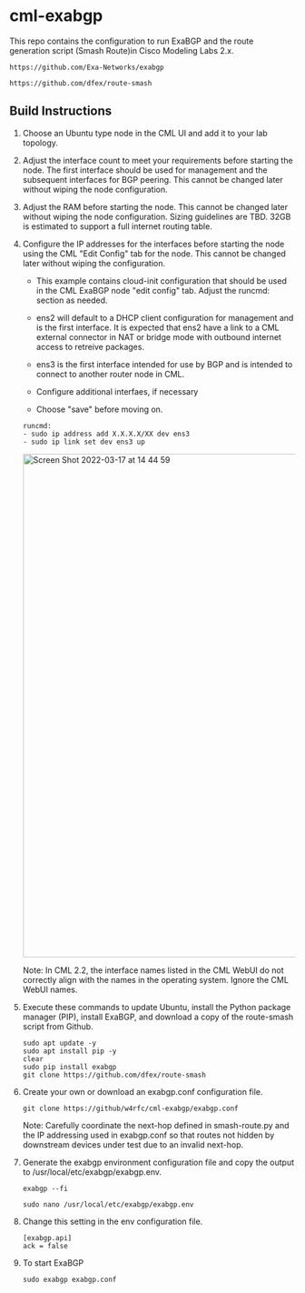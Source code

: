 # cml-exabgp

This repo contains the configuration to run ExaBGP and the route generation script (Smash Route)in Cisco Modeling Labs 2.x.

```
https://github.com/Exa-Networks/exabgp
```
```
https://github.com/dfex/route-smash
```

## Build Instructions

1.  Choose an Ubuntu type node in the CML UI and add it to your lab topology.

2.  Adjust the interface count to meet your requirements before starting the node.  The first interface should be used for management and the subsequent interfaces for BGP peering.  This cannot be changed later without wiping the node configuration.

3.  Adjust the RAM before starting the node.  This cannot be changed later without wiping the node configuration.  Sizing guidelines are TBD.  32GB is estimated to support a full internet routing table.

4.  Configure the IP addresses for the interfaces before starting the node using the CML "Edit Config" tab for the node.  This cannot be changed later without wiping the configuration.  

	* This example contains cloud-init configuration that should be used in the CML ExaBGP node "edit config" tab.  Adjust the runcmd: section as needed.  
		
	* ens2 will default to a DHCP client configuration for management and is the first interface.  It is expected that ens2 have a link to a CML external connector in NAT or bridge mode with outbound internet access to retreive packages.
		
	* ens3 is the first interface intended for use by BGP and is intended to connect to another router node in CML.  
		
	* Configure additional interfaes, if necessary
		
	* Choose "save" before moving on.
	```
	runcmd:
 	- sudo ip address add X.X.X.X/XX dev ens3  
 	- sudo ip link set dev ens3 up
	```
	<img width="886" alt="Screen Shot 2022-03-17 at 14 44 59" src="https://user-images.githubusercontent.com/49030026/158878934-90ad53d5-a075-432f-bc4d-107df5250a04.png">

	Note:  In CML 2.2, the interface names listed in the CML WebUI do not correctly align with the names in the operating system.  Ignore the CML WebUI names.

5.  Execute these commands to update Ubuntu, install the Python package manager (PIP), install ExaBGP, and download a copy of the route-smash script from Github.

	```
 	sudo apt update -y
 	sudo apt install pip -y
 	clear
 	sudo pip install exabgp
 	git clone https://github.com/dfex/route-smash
 	```
 
6.  Create your own or download an exabgp.conf configuration file.
 
 	```
 	git clone https://github/w4rfc/cml-exabgp/exabgp.conf
 	```
 	Note:  Carefully coordinate the next-hop defined in smash-route.py and the IP addressing used in exabgp.conf so that routes not hidden by downstream devices under test due to an invalid next-hop.
 
7.  Generate the exabgp environment configuration file and copy the output to /usr/local/etc/exabgp/exabgp.env.
  
	```
 	exabgp --fi
	```
	```
 	sudo nano /usr/local/etc/exabgp/exabgp.env
 	```
	
8.  Change this setting in the env configuration file.
 	```
	[exabgp.api]
	ack = false
	```

9.  To start ExaBGP
 	```
 	sudo exabgp exabgp.conf 
  	```
